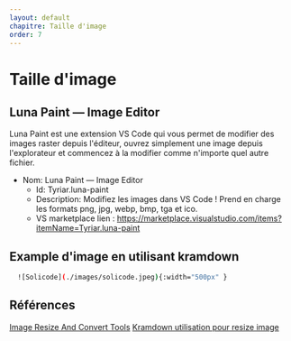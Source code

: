```yaml
---
layout: default
chapitre: Taille d'image
order: 7
---
```


# Taille d'image

<!-- note -->

## Luna Paint — Image Editor


Luna Paint est une extension VS Code qui vous permet de modifier des images raster depuis l'éditeur, ouvrez simplement une image depuis l'explorateur et commencez à la modifier comme n'importe quel autre fichier.


- Nom: Luna Paint — Image Editor
  - Id: Tyriar.luna-paint
  - Description: Modifiez les images dans VS Code ! Prend en charge les formats png, jpg, webp, bmp, tga et ico.
  - VS marketplace lien : https://marketplace.visualstudio.com/items?itemName=Tyriar.luna-paint


## Example d'image en utilisant kramdown

  ```bash
    ![Solicode](./images/solicode.jpeg){:width="500px" }
  ```





## Références

[Image Resize And Convert Tools](https://marketplace.visualstudio.com/items?itemName=GuusBeltman.ImageTools)
[Kramdown utilisation pour resize image](https://copyprogramming.com/howto/changing-image-size-in-markdown-on-gitlab#google_vignette)

<!-- new slide -->